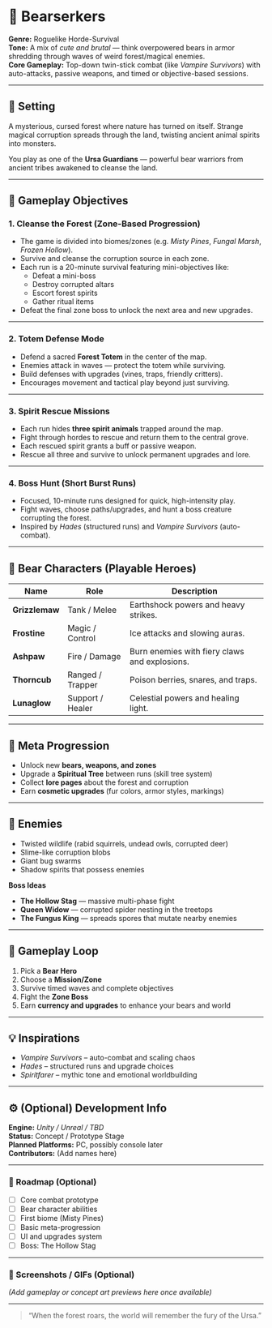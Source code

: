 # 🐻 Bearserkers

**Genre:** Roguelike Horde-Survival  
**Tone:** A mix of *cute and brutal* — think overpowered bears in armor shredding through waves of weird forest/magical enemies.  
**Core Gameplay:** Top-down twin-stick combat (like *Vampire Survivors*) with auto-attacks, passive weapons, and timed or objective-based sessions.

---

## 🌲 Setting

A mysterious, cursed forest where nature has turned on itself. Strange magical corruption spreads through the land, twisting ancient animal spirits into monsters.

You play as one of the **Ursa Guardians** — powerful bear warriors from ancient tribes awakened to cleanse the land.

---

## 🎯 Gameplay Objectives

### 1. Cleanse the Forest (Zone-Based Progression)
- The game is divided into biomes/zones (e.g. *Misty Pines*, *Fungal Marsh*, *Frozen Hollow*).
- Survive and cleanse the corruption source in each zone.
- Each run is a 20-minute survival featuring mini-objectives like:
  - Defeat a mini-boss  
  - Destroy corrupted altars  
  - Escort forest spirits  
  - Gather ritual items  
- Defeat the final zone boss to unlock the next area and new upgrades.

---

### 2. Totem Defense Mode
- Defend a sacred **Forest Totem** in the center of the map.
- Enemies attack in waves — protect the totem while surviving.
- Build defenses with upgrades (vines, traps, friendly critters).
- Encourages movement and tactical play beyond just surviving.

---

### 3. Spirit Rescue Missions
- Each run hides **three spirit animals** trapped around the map.
- Fight through hordes to rescue and return them to the central grove.
- Each rescued spirit grants a buff or passive weapon.
- Rescue all three and survive to unlock permanent upgrades and lore.

---

### 4. Boss Hunt (Short Burst Runs)
- Focused, 10-minute runs designed for quick, high-intensity play.
- Fight waves, choose paths/upgrades, and hunt a boss creature corrupting the forest.
- Inspired by *Hades* (structured runs) and *Vampire Survivors* (auto-combat).

---

## 🧸 Bear Characters (Playable Heroes)

| Name | Role | Description |
|------|------|--------------|
| **Grizzlemaw** | Tank / Melee | Earthshock powers and heavy strikes. |
| **Frostine** | Magic / Control | Ice attacks and slowing auras. |
| **Ashpaw** | Fire / Damage | Burn enemies with fiery claws and explosions. |
| **Thorncub** | Ranged / Trapper | Poison berries, snares, and traps. |
| **Lunaglow** | Support / Healer | Celestial powers and healing light. |

---

## 🌿 Meta Progression

- Unlock new **bears, weapons, and zones**  
- Upgrade a **Spiritual Tree** between runs (skill tree system)  
- Collect **lore pages** about the forest and corruption  
- Earn **cosmetic upgrades** (fur colors, armor styles, markings)

---

## 🐾 Enemies

- Twisted wildlife (rabid squirrels, undead owls, corrupted deer)  
- Slime-like corruption blobs  
- Giant bug swarms  
- Shadow spirits that possess enemies  

**Boss Ideas**
- **The Hollow Stag** — massive multi-phase fight  
- **Queen Widow** — corrupted spider nesting in the treetops  
- **The Fungus King** — spreads spores that mutate nearby enemies  

---

## 🔁 Gameplay Loop

1. Pick a **Bear Hero**  
2. Choose a **Mission/Zone**  
3. Survive timed waves and complete objectives  
4. Fight the **Zone Boss**  
5. Earn **currency and upgrades** to enhance your bears and world  

---

## 💡 Inspirations

- *Vampire Survivors* – auto-combat and scaling chaos  
- *Hades* – structured runs and upgrade choices  
- *Spiritfarer* – mythic tone and emotional worldbuilding  

---

## ⚙️ (Optional) Development Info

**Engine:** *Unity / Unreal / TBD*  
**Status:** Concept / Prototype Stage  
**Planned Platforms:** PC, possibly console later  
**Contributors:** (Add names here)

---

### 🧭 Roadmap (Optional)

- [ ] Core combat prototype  
- [ ] Bear character abilities  
- [ ] First biome (Misty Pines)  
- [ ] Basic meta-progression  
- [ ] UI and upgrades system  
- [ ] Boss: The Hollow Stag  

---

### 📸 Screenshots / GIFs (Optional)

*(Add gameplay or concept art previews here once available)*

---

> “When the forest roars, the world will remember the fury of the Ursa.”
